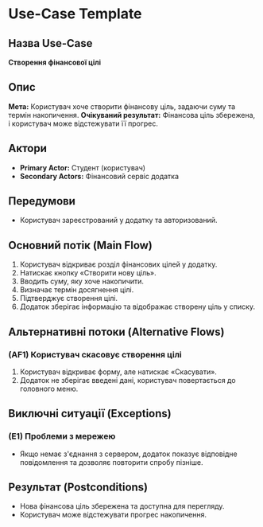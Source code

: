 # Use-Case Template

## Назва Use-Case
**Створення фінансової цілі**

## Опис
**Мета:** Користувач хоче створити фінансову ціль, задаючи суму та термін накопичення.
**Очікуваний результат:** Фінансова ціль збережена, і користувач може відстежувати її прогрес.

## Актори
- **Primary Actor:** Студент (користувач)
- **Secondary Actors:** Фінансовий сервіс додатка

## Передумови
- Користувач зареєстрований у додатку та авторизований.

## Основний потік (Main Flow)
1. Користувач відкриває розділ фінансових цілей у додатку.
2. Натискає кнопку «Створити нову ціль».
3. Вводить суму, яку хоче накопичити.
4. Визначає термін досягнення цілі.
5. Підтверджує створення цілі.
6. Додаток зберігає інформацію та відображає створену ціль у списку.

## Альтернативні потоки (Alternative Flows)
### (AF1) Користувач скасовує створення цілі
1. Користувач відкриває форму, але натискає «Скасувати».
2. Додаток не зберігає введені дані, користувач повертається до головного меню.

## Виключні ситуації (Exceptions)
### (E1) Проблеми з мережею
- Якщо немає з'єднання з сервером, додаток показує відповідне повідомлення та дозволяє повторити спробу пізніше.

## Результат (Postconditions)
- Нова фінансова ціль збережена та доступна для перегляду.
- Користувач може відстежувати прогрес накопичення.
